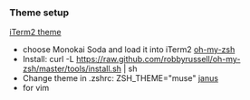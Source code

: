 ### Theme setup

[iTerm2 theme](http://iterm2colorschemes.com/)
  - choose Monokai Soda and load it into iTerm2
[oh-my-zsh](https://github.com/robbyrussell/oh-my-zsh)
  - Install: curl -L https://raw.github.com/robbyrussell/oh-my-zsh/master/tools/install.sh | sh
  - Change theme in .zshrc: ZSH_THEME="muse"
[janus](https://github.com/carlhuda/janus)
  - for vim
